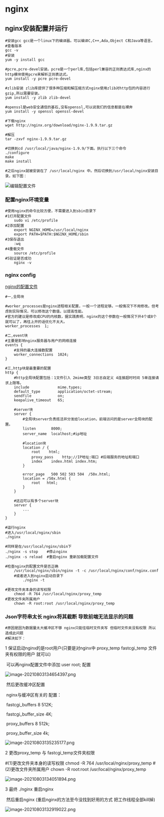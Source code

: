 # nginx

## nginx安装配置并运行

```shell
#安装gcc gcc是一个linux下的编译器。可以编译C,C++,Ada,Object C和Java等语言。
#查看版本
gcc -v
#安装
yum -y install gcc

#pcre,pcre-devel安装。pcre是一个perl库,包括perl兼容的正则表达式库,nginx的http模块使用pcre来解析正则表达式。
yum install -y pcre pcre-devel

#zlib安装 zlib库提供了很多种压缩和解压缩方式nginx使用zlib对http包的内容进行gzip,所以需要安装。
yum install -y zlib zlib-devel

#openssl是web安全通信的基石,没有openssl,可以说我们的信息都是在裸奔
yum install -y openssl openssl-devel

#下载nginx
wget http://nginx.org/download/nginx-1.9.9.tar.gz

#解压
tar -zxvf nginx-1.9.9.tar.gz

#切换到cd /usr/local/java/nginx-1.9.9/下面。执行以下三个命令
./configure
make
make install

#之后nginx就被安装在了 /usr/local/nginx 中。然后切换到/usr/local/nginx安装目录。如下图：
```

![编辑配置文件](C:\Users\likun\Downloads\MyStudyFile\nginx\image-20210601173904317.png)



### 配置nginx环境变量

```shell
#使用nginx的命令比较方便，不需要进入到sbin目录下
#1打开配置文件
	sudo vi /etc/profile
#2添加配置
	export NGINX_HOME=/usr/local/nginx
	export PATH=$PATH:$NGINX_HOME/sbin
#3保存退出
	:wq
#4重载文件
	source /etc/profile
#5验证是否成功
	nginx -v
```



### nginx config

[nginx的配置文件](https://www.cnblogs.com/54chensongxia/p/12938929.html)

~~~shell
#一,全局块

#worker_processes是nginx进程相关配置，一般一个进程足够。一般情况下不用修改。但考虑到实际情况，可以修改这个数值，以提高性能。
#官方的建议是修改成CPU的内核数，据实践表明，nginx的这个参数在一般情况下开4个或8个就可以了，再往上开的话优化不太大。
worker_processes  1;

#二,event块
#主要是影响nginx服务器与用户的网络连接
events {
    #支持的最大连接数配置
    worker_connections  1024;
}

#三,http块是最重要的配置
http {
    #http全局块配置包括：1文件引入 2mime类型 3日志自定义 4连接超时时间 5单连接请求上限等。
    include       		mime.types;
    default_type  		application/octet-stream;
    sendfile        	on;
    keepalive_timeout   65;
    
    #server块
    server {
        #全局块server负责揽活并分发给location，前端访问的是server全局块的配置。
        listen       8000;
        server_name  localhost;#ip地址
        
        #location块
        location / {
            root    html;
            proxy_pass    http://IP地址:端口 #后端服务的地址和端口
            index    index.html index.htm;
        }
        
        error_page   500 502 503 504  /50x.html;
        location = /50x.html {
            root   html;
        }
    }
    
    #这边可以有多个server块
    server {
        ...
    }
}
~~~



```shell
#运行nginx
#进入/usr/local/nginx/sbin
./nginx

#同样是在/usr/local/nginx/sbin下
./nginx -s stop    #停止nginx
./nginx -s reload  #重启nginx 重新加载配置文件

#检查nginx的配置文件是否正确
	/usr/local/nginx/sbin/nginx -t -c /usr/local/nginx/conf/nginx.conf 
	#或者进入到nginx启动目录下
		./nginx -t

#更改文件夹本身的读写权限
	chmod -R 764 /usr/local/nginx/proxy_temp
#更改文件夹所属用户
	chown -R root:root /usr/local/nginx/proxy_temp
```



### Json字符串太长 nginx将其截断 导致前端无法显示的问题

```shell
#原因是因为数据量太大缓冲区不够 nginx只能往临时文件夹写 但临时文件夹没有权限 所以造成此问题
#解决如下：
```

1 保证启动nginx的是root用户(只要是对nginx中 proxy_temp fastcgi_temp 文件夹有权限的用户 就可以)

​										可以再nginx配置文件中添加 user root; 配置

![image-20210803134654397.png](image-20210803134654397.png)

​										然后更改缓冲区配置

​										nginx与缓冲区有关的 配置：

​											fastcgi_buffers 8 512K;

​											fastcgi_buffer_size 4K;

​											proxy_buffers 8 512k;

​											proxy_buffer_size 4k;

![image-20210803135235177.png](image-20210803135235177.png)

2 更改proxy_temp 与 fastcgi_temp文件夹权限

   #(1)更改文件夹本身的读写权限
   	   chmod -R 764 /usr/local/nginx/proxy_temp
   #(2)更改文件夹所属用户
		  chown -R root:root /usr/local/nginx/proxy_temp

![image-20210803134051894.png](image-20210803134051894.png)

3 最终 ./nginx 重启nginx

​										然后重启nginx (重启nginx的方法至今没找到好用的方式 把工作线程全部kill掉)

![image-20210803132919022.png](image-20210803132919022.png)

